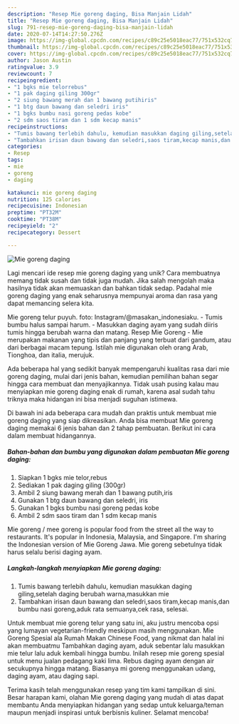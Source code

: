 ```yaml
---
description: "Resep Mie goreng daging, Bisa Manjain Lidah"
title: "Resep Mie goreng daging, Bisa Manjain Lidah"
slug: 791-resep-mie-goreng-daging-bisa-manjain-lidah
date: 2020-07-14T14:27:50.276Z
image: https://img-global.cpcdn.com/recipes/c89c25e5018eac77/751x532cq70/mie-goreng-daging-foto-resep-utama.jpg
thumbnail: https://img-global.cpcdn.com/recipes/c89c25e5018eac77/751x532cq70/mie-goreng-daging-foto-resep-utama.jpg
cover: https://img-global.cpcdn.com/recipes/c89c25e5018eac77/751x532cq70/mie-goreng-daging-foto-resep-utama.jpg
author: Jason Austin
ratingvalue: 3.9
reviewcount: 7
recipeingredient:
- "1 bgks mie telorrebus"
- "1 pak daging giling 300gr"
- "2 siung bawang merah dan 1 bawang putihiris"
- "1 btg daun bawang dan seledri iris"
- "1 bgks bumbu nasi goreng pedas kobe"
- "2 sdm saos tiram dan 1 sdm kecap manis"
recipeinstructions:
- "Tumis bawang terlebih dahulu, kemudian masukkan daging giling,setelah daging berubah warna,masukkan mie"
- "Tambahkan irisan daun bawang dan seledri,saos tiram,kecap manis,dan bumbu nasi goreng,aduk rata semuanya,cek rasa, selesai."
categories:
- Resep
tags:
- mie
- goreng
- daging

katakunci: mie goreng daging 
nutrition: 125 calories
recipecuisine: Indonesian
preptime: "PT32M"
cooktime: "PT38M"
recipeyield: "2"
recipecategory: Dessert

---
```



![Mie goreng daging](https://img-global.cpcdn.com/recipes/c89c25e5018eac77/751x532cq70/mie-goreng-daging-foto-resep-utama.jpg)

Lagi mencari ide resep mie goreng daging yang unik? Cara membuatnya memang tidak susah dan tidak juga mudah. Jika salah mengolah maka hasilnya tidak akan memuaskan dan bahkan tidak sedap. Padahal mie goreng daging yang enak seharusnya mempunyai aroma dan rasa yang dapat memancing selera kita.

Mie goreng telur puyuh. foto: Instagram/@masakan_indonesiaku. - Tumis bumbu halus sampai harum. - Masukkan daging ayam yang sudah diiris tumis hingga berubah warna dan matang. Resep Mie Goreng - Mie merupakan makanan yang tipis dan panjang yang terbuat dari gandum, atau dari berbagai macam tepung. Istilah mie digunakan oleh orang Arab, Tionghoa, dan italia, merujuk.

Ada beberapa hal yang sedikit banyak mempengaruhi kualitas rasa dari mie goreng daging, mulai dari jenis bahan, kemudian pemilihan bahan segar hingga cara membuat dan menyajikannya. Tidak usah pusing kalau mau menyiapkan mie goreng daging enak di rumah, karena asal sudah tahu triknya maka hidangan ini bisa menjadi suguhan istimewa.


Di bawah ini ada beberapa cara mudah dan praktis untuk membuat mie goreng daging yang siap dikreasikan. Anda bisa membuat Mie goreng daging memakai 6 jenis bahan dan 2 tahap pembuatan. Berikut ini cara dalam membuat hidangannya.

<!--inarticleads1-->

##### Bahan-bahan dan bumbu yang digunakan dalam pembuatan Mie goreng daging:

1. Siapkan 1 bgks mie telor,rebus
1. Sediakan 1 pak daging giling (300gr)
1. Ambil 2 siung bawang merah dan 1 bawang putih,iris
1. Gunakan 1 btg daun bawang dan seledri, iris
1. Gunakan 1 bgks bumbu nasi goreng pedas kobe
1. Ambil 2 sdm saos tiram dan 1 sdm kecap manis


Mie goreng / mee goreng is popular food from the street all the way to restaurants. It&#39;s popular in Indonesia, Malaysia, and Singapore. I&#39;m sharing the Indonesian version of Mie Goreng Jawa. Mie goreng sebetulnya tidak harus selalu berisi daging ayam. 

<!--inarticleads2-->

##### Langkah-langkah menyiapkan Mie goreng daging:

1. Tumis bawang terlebih dahulu, kemudian masukkan daging giling,setelah daging berubah warna,masukkan mie
1. Tambahkan irisan daun bawang dan seledri,saos tiram,kecap manis,dan bumbu nasi goreng,aduk rata semuanya,cek rasa, selesai.


Untuk membuat mie goreng telur yang satu ini, aku justru mencoba opsi yang lumayan vegetarian-friendly meskipun masih menggunakan. Mie Goreng Spesial ala Rumah Makan Chinese Food, yang nikmat dan halal ini akan membuatmu Tambahkan daging ayam, aduk sebentar lalu masukkan mie telur lalu aduk kembali hingga bumbu. Inilah resep mie goreng spesial untuk menu jualan pedagang kaki lima. Rebus daging ayam dengan air secukupnya hingga matang. Biasanya mi goreng menggunakan udang, daging ayam, atau daging sapi. 

Terima kasih telah menggunakan resep yang tim kami tampilkan di sini. Besar harapan kami, olahan Mie goreng daging yang mudah di atas dapat membantu Anda menyiapkan hidangan yang sedap untuk keluarga/teman maupun menjadi inspirasi untuk berbisnis kuliner. Selamat mencoba!

